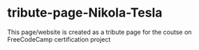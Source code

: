 # tribute-page-Nikola-Tesla
This page/website is created as a tribute page for the coutse on FreeCodeCamp certification project
